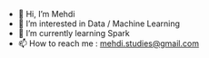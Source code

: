 - 👋 Hi, I’m Mehdi
- 👀 I’m interested in Data / Machine Learning
- 🌱 I’m currently learning Spark
- 📫 How to reach me : mehdi.studies@gmail.com

<!---
xtanjirox/xtanjirox is a ✨ special ✨ repository because its `README.md` (this file) appears on your GitHub profile.
You can click the Preview link to take a look at your changes.
--->
